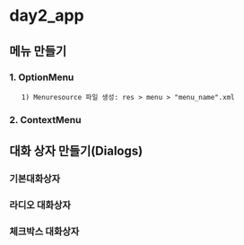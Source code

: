 # day2_app


## 메뉴 만들기

### 1. OptionMenu

       1) Menuresource 파일 생성: res > menu > "menu_name".xml

### 2. ContextMenu



## 대화 상자 만들기(Dialogs)

### 기본대화상자

### 라디오 대화상자

### 체크박스 대화상자
